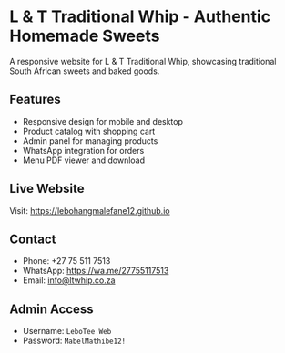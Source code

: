 # L & T Traditional Whip - Authentic Homemade Sweets

A responsive website for L & T Traditional Whip, showcasing traditional South African sweets and baked goods.

## Features
- Responsive design for mobile and desktop
- Product catalog with shopping cart
- Admin panel for managing products
- WhatsApp integration for orders
- Menu PDF viewer and download

## Live Website
Visit: https://lebohangmalefane12.github.io

## Contact
- Phone: +27 75 511 7513
- WhatsApp: https://wa.me/27755117513
- Email: info@ltwhip.co.za

## Admin Access
- Username: `LeboTee Web`
- Password: `MabelMathibe12!`
